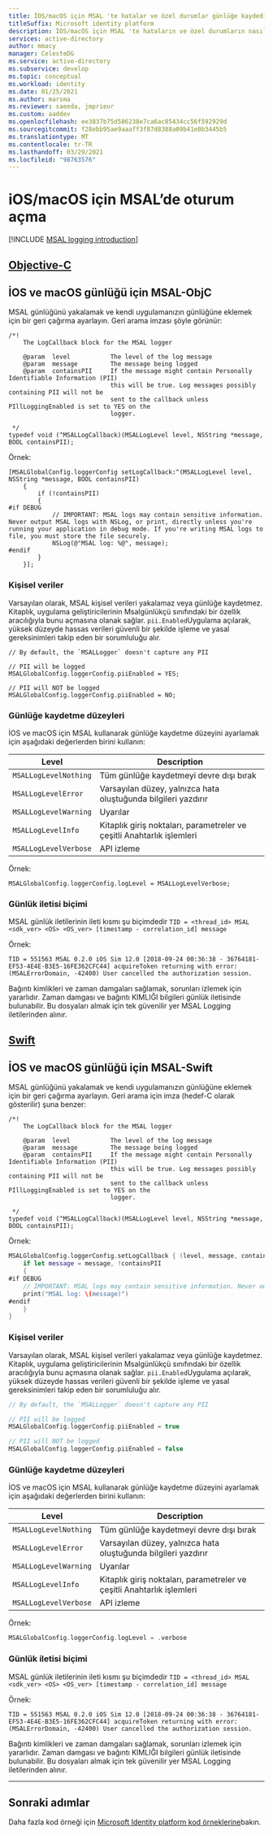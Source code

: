 ```yaml
---
title: İOS/macOS için MSAL 'te hatalar ve özel durumlar günlüğe kaydediliyor
titleSuffix: Microsoft identity platform
description: İOS/macOS için MSAL 'te hataların ve özel durumların nasıl günlüğe alınacağını öğrenin
services: active-directory
author: mmacy
manager: CelesteDG
ms.service: active-directory
ms.subservice: develop
ms.topic: conceptual
ms.workload: identity
ms.date: 01/25/2021
ms.author: marsma
ms.reviewer: saeeda, jmprieur
ms.custom: aaddev
ms.openlocfilehash: ee3837b75d586238e7ca6ac85434cc56f592929d
ms.sourcegitcommit: f28ebb95ae9aaaff3f87d8388a09b41e0b3445b5
ms.translationtype: MT
ms.contentlocale: tr-TR
ms.lasthandoff: 03/29/2021
ms.locfileid: "98763576"
---
```

# <a name="logging-in-msal-for-iosmacos"></a>iOS/macOS için MSAL’de oturum açma

[!INCLUDE [MSAL logging introduction](../../../includes/active-directory-develop-error-logging-introduction.md)]

## <a name="objective-c"></a>[Objective-C](#tab/objc)

## <a name="msal-for-ios-and-macos-logging-objc"></a>İOS ve macOS günlüğü için MSAL-ObjC

MSAL günlüğünü yakalamak ve kendi uygulamanızın günlüğüne eklemek için bir geri çağırma ayarlayın. Geri arama imzası şöyle görünür:

```objc
/*!
    The LogCallback block for the MSAL logger
 
    @param  level           The level of the log message
    @param  message         The message being logged
    @param  containsPII     If the message might contain Personally Identifiable Information (PII)
                            this will be true. Log messages possibly containing PII will not be
                            sent to the callback unless PIllLoggingEnabled is set to YES on the
                            logger.

 */
typedef void (^MSALLogCallback)(MSALLogLevel level, NSString *message, BOOL containsPII);
```

Örnek:

```objc
[MSALGlobalConfig.loggerConfig setLogCallback:^(MSALLogLevel level, NSString *message, BOOL containsPII)
    {
        if (!containsPII)
        {
#if DEBUG
            // IMPORTANT: MSAL logs may contain sensitive information. Never output MSAL logs with NSLog, or print, directly unless you're running your application in debug mode. If you're writing MSAL logs to file, you must store the file securely.
            NSLog(@"MSAL log: %@", message);
#endif
        }
    }];
```

### <a name="personal-data"></a>Kişisel veriler

Varsayılan olarak, MSAL kişisel verileri yakalamaz veya günlüğe kaydetmez. Kitaplık, uygulama geliştiricilerinin Msalgünlükçü sınıfındaki bir özellik aracılığıyla bunu açmasına olanak sağlar. `pii.Enabled`Uygulama açılarak, yüksek düzeyde hassas verileri güvenli bir şekilde işleme ve yasal gereksinimleri takip eden bir sorumluluğu alır.

```objc
// By default, the `MSALLogger` doesn't capture any PII

// PII will be logged
MSALGlobalConfig.loggerConfig.piiEnabled = YES;

// PII will NOT be logged
MSALGlobalConfig.loggerConfig.piiEnabled = NO;
```

### <a name="logging-levels"></a>Günlüğe kaydetme düzeyleri

İOS ve macOS için MSAL kullanarak günlüğe kaydetme düzeyini ayarlamak için aşağıdaki değerlerden birini kullanın:

|Level  |Description |
|---------|---------|
| `MSALLogLevelNothing`| Tüm günlüğe kaydetmeyi devre dışı bırak |
| `MSALLogLevelError` | Varsayılan düzey, yalnızca hata oluştuğunda bilgileri yazdırır |
| `MSALLogLevelWarning` | Uyarılar |
| `MSALLogLevelInfo` |  Kitaplık giriş noktaları, parametreler ve çeşitli Anahtarlık işlemleri |
|`MSALLogLevelVerbose`     |  API izleme |

Örnek:

```objc
MSALGlobalConfig.loggerConfig.logLevel = MSALLogLevelVerbose;
 ```

 ### <a name="log-message-format"></a>Günlük iletisi biçimi

MSAL günlük iletilerinin ileti kısmı şu biçimdedir `TID = <thread_id> MSAL <sdk_ver> <OS> <OS_ver> [timestamp - correlation_id] message`

Örnek:

`TID = 551563 MSAL 0.2.0 iOS Sim 12.0 [2018-09-24 00:36:38 - 36764181-EF53-4E4E-B3E5-16FE362CFC44] acquireToken returning with error: (MSALErrorDomain, -42400) User cancelled the authorization session.`

Bağıntı kimlikleri ve zaman damgaları sağlamak, sorunları izlemek için yararlıdır. Zaman damgası ve bağıntı KIMLIĞI bilgileri günlük iletisinde bulunabilir. Bu dosyaları almak için tek güvenilir yer MSAL Logging iletilerinden alınır.

## <a name="swift"></a>[Swift](#tab/swift)

## <a name="msal-for-ios-and-macos-logging-swift"></a>İOS ve macOS günlüğü için MSAL-Swift

MSAL günlüğünü yakalamak ve kendi uygulamanızın günlüğüne eklemek için bir geri çağırma ayarlayın. Geri arama için imza (hedef-C olarak gösterilir) şuna benzer:

```objc
/*!
    The LogCallback block for the MSAL logger
 
    @param  level           The level of the log message
    @param  message         The message being logged
    @param  containsPII     If the message might contain Personally Identifiable Information (PII)
                            this will be true. Log messages possibly containing PII will not be
                            sent to the callback unless PIllLoggingEnabled is set to YES on the
                            logger.

 */
typedef void (^MSALLogCallback)(MSALLogLevel level, NSString *message, BOOL containsPII);
```

Örnek:

```swift
MSALGlobalConfig.loggerConfig.setLogCallback { (level, message, containsPII) in
    if let message = message, !containsPII
    {
#if DEBUG
    // IMPORTANT: MSAL logs may contain sensitive information. Never output MSAL logs with NSLog, or print, directly unless you're running your application in debug mode. If you're writing MSAL logs to file, you must store the file securely.
    print("MSAL log: \(message)")
#endif
    }
}
```

### <a name="personal-data"></a>Kişisel veriler

Varsayılan olarak, MSAL kişisel verileri yakalamaz veya günlüğe kaydetmez. Kitaplık, uygulama geliştiricilerinin Msalgünlükçü sınıfındaki bir özellik aracılığıyla bunu açmasına olanak sağlar. `pii.Enabled`Uygulama açılarak, yüksek düzeyde hassas verileri güvenli bir şekilde işleme ve yasal gereksinimleri takip eden bir sorumluluğu alır.

```swift
// By default, the `MSALLogger` doesn't capture any PII

// PII will be logged
MSALGlobalConfig.loggerConfig.piiEnabled = true

// PII will NOT be logged
MSALGlobalConfig.loggerConfig.piiEnabled = false
```

### <a name="logging-levels"></a>Günlüğe kaydetme düzeyleri

İOS ve macOS için MSAL kullanarak günlüğe kaydetme düzeyini ayarlamak için aşağıdaki değerlerden birini kullanın:

|Level  |Description |
|---------|---------|
| `MSALLogLevelNothing`| Tüm günlüğe kaydetmeyi devre dışı bırak |
| `MSALLogLevelError` | Varsayılan düzey, yalnızca hata oluştuğunda bilgileri yazdırır |
| `MSALLogLevelWarning` | Uyarılar |
| `MSALLogLevelInfo` |  Kitaplık giriş noktaları, parametreler ve çeşitli Anahtarlık işlemleri |
|`MSALLogLevelVerbose`     |  API izleme |

Örnek:

```swift
MSALGlobalConfig.loggerConfig.logLevel = .verbose
 ```

### <a name="log-message-format"></a>Günlük iletisi biçimi

MSAL günlük iletilerinin ileti kısmı şu biçimdedir `TID = <thread_id> MSAL <sdk_ver> <OS> <OS_ver> [timestamp - correlation_id] message`

Örnek:

`TID = 551563 MSAL 0.2.0 iOS Sim 12.0 [2018-09-24 00:36:38 - 36764181-EF53-4E4E-B3E5-16FE362CFC44] acquireToken returning with error: (MSALErrorDomain, -42400) User cancelled the authorization session.`

Bağıntı kimlikleri ve zaman damgaları sağlamak, sorunları izlemek için yararlıdır. Zaman damgası ve bağıntı KIMLIĞI bilgileri günlük iletisinde bulunabilir. Bu dosyaları almak için tek güvenilir yer MSAL Logging iletilerinden alınır.

---

## <a name="next-steps"></a>Sonraki adımlar

Daha fazla kod örneği için [Microsoft Identity platform kod örneklerine](sample-v2-code.md)bakın.
